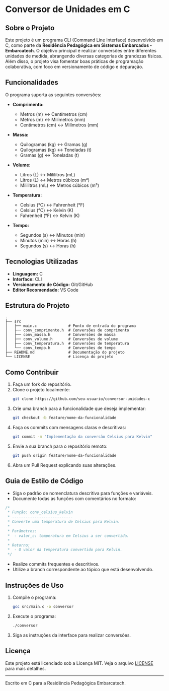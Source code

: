 # Conversor de Unidades em C

## Sobre o Projeto

Este projeto é um programa CLI (Command Line Interface) desenvolvido em C, como parte da **Residência Pedagógica em Sistemas Embarcados - Embarcatech**. O objetivo principal é realizar conversões entre diferentes unidades de medida, abrangendo diversas categorias de grandezas físicas. Além disso, o projeto visa fomentar boas práticas de programação colaborativa, com foco em versionamento de código e depuração.

## Funcionalidades

O programa suporta as seguintes conversões:

- **Comprimento:**
  - Metros (m) ↔ Centímetros (cm)
  - Metros (m) ↔ Milímetros (mm)
  - Centímetros (cm) ↔ Milímetros (mm)

- **Massa:**
  - Quilogramas (kg) ↔ Gramas (g)
  - Quilogramas (kg) ↔ Toneladas (t)
  - Gramas (g) ↔ Toneladas (t)

- **Volume:**
  - Litros (L) ↔ Mililitros (mL)
  - Litros (L) ↔ Metros cúbicos (m³)
  - Mililitros (mL) ↔ Metros cúbicos (m³)

- **Temperatura:**
  - Celsius (°C) ↔ Fahrenheit (°F)
  - Celsius (°C) ↔ Kelvin (K)
  - Fahrenheit (°F) ↔ Kelvin (K)

- **Tempo:**
  - Segundos (s) ↔ Minutos (min)
  - Minutos (min) ↔ Horas (h)
  - Segundos (s) ↔ Horas (h)

## Tecnologias Utilizadas

- **Linguagem:** C
- **Interface:** CLI
- **Versionamento de Código:** Git/GitHub
- **Editor Recomendado:** VS Code

## Estrutura do Projeto

```plaintext
.
├── src
│   ├── main.c              # Ponto de entrada do programa
│   ├── conv_comprimento.h  # Conversões de comprimento
│   ├── conv_massa.h        # Conversões de massa
│   ├── conv_volume.h       # Conversões de volume
│   ├── conv_temperatura.h  # Conversões de temperatura
│   └── conv_tempo.h        # Conversões de tempo
├── README.md               # Documentação do projeto
└── LICENSE                 # Licença do projeto
```

## Como Contribuir

1. Faça um fork do repositório.
2. Clone o projeto localmente:
   ```bash
   git clone https://github.com/seu-usuario/conversor-unidades-c
   ```
3. Crie uma branch para a funcionalidade que deseja implementar:
   ```bash
   git checkout -b feature/nome-da-funcionalidade
   ```
4. Faça os commits com mensagens claras e descritivas:
   ```bash
   git commit -m "Implementação da conversão Celsius para Kelvin"
   ```
5. Envie a sua branch para o repositório remoto:
   ```bash
   git push origin feature/nome-da-funcionalidade
   ```
6. Abra um Pull Request explicando suas alterações.

## Guia de Estilo de Código

- Siga o padrão de nomenclatura descritiva para funções e variáveis.
- Documente todas as funções com comentários no formato:

```c
/*
 * Função: conv_celsius_kelvin
 * ---------------------------
 * Converte uma temperatura de Celsius para Kelvin.
 *
 * Parâmetros:
 *  - valor_c: temperatura em Celsius a ser convertida.
 *
 * Retorno:
 *  - O valor da temperatura convertido para Kelvin.
 */
```

- Realize commits frequentes e descritivos.
- Utilize a branch correspondente ao tópico que está desenvolvendo.

## Instruções de Uso

1. Compile o programa:
   ```bash
   gcc src/main.c -o conversor
   ```
2. Execute o programa:
   ```bash
   ./conversor
   ```
3. Siga as instruções da interface para realizar conversões.

## Licença

Este projeto está licenciado sob a Licença MIT. Veja o arquivo [LICENSE](LICENSE) para mais detalhes.

---

Escrito em C para a Residência Pedagógica Embarcatech.
